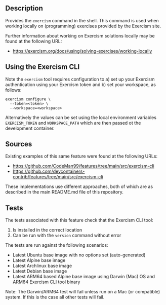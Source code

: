 ## Description

Provides the `exercism` command in the shell. This command is used when working
locally on (programming) exercises provided by the Exercism site.

Further information about working on Exercism solutions locally may be found at
the following URL:
* https://exercism.org/docs/using/solving-exercises/working-locally

## Using the Exercism CLI

Note the `exercism` tool requires configuration to a) set up your Exercism
authentication using your Exercism token and b) set your workspace, as follows:

```shell
exercism configure \
  --token=<token> \
  --workspace=<workspace>
```

Alternatively the values can be set using the local environment variables
`EXERCISM_TOKEN` and `WORKSPACE_PATH` which are then passed ot the development
container.

## Sources

Existing examples of this same feature were found at the following URLs:

* https://github.com/CodeMan99/features/tree/main/src/exercism-cli
* https://github.com/devcontainers-contrib/features/tree/main/src/exercism-cli

These implementations use different approaches, both of which are as described
in the main README.md file of this repository.

## Tests

The tests associated with this feature check that the Exercism CLI tool:

1) Is installed in the correct location
1) Can be run with the `version` command without error

The tests are run against the following scenarios:

* Latest Ubuntu base image with no options set (auto-generated)
* Latest Alpine base image
* Latest Archlinux base image
* Latest Debian base image
* Latest ARM64 based Alpine base image using Darwin (Mac) OS and ARM64 Exercism
CLI tool binary 

Note: The Darwin/ARM64 test will fail unless run on a Mac (or compatible)
system. If this is the case all other tests will fail.
